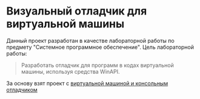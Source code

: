 # Визуальный отладчик для виртуальной машины
Данный проект разработан в качестве лабораторной работы по предмету "Системное программное обеспечение". Цель лабораторной работы:
> Разработать отладчик для программ в кодах виртуальной машины, используя средства WinAPI.

За основу взят проект с [виртуальной машиной и консольным отладчиком](https://github.com/maks1596/VirtualMachine)